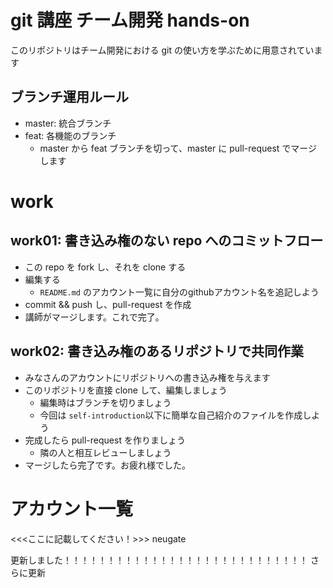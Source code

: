 # git 講座 チーム開発 hands-on

このリポジトリはチーム開発における git の使い方を学ぶために用意されています

## ブランチ運用ルール

- master: 統合ブランチ
- feat: 各機能のブランチ
  - master から feat ブランチを切って、master に pull-request でマージします

# work

## work01: 書き込み権のない repo へのコミットフロー

- この repo を fork し、それを clone する
- 編集する
  - `README.md` のアカウント一覧に自分のgithubアカウント名を追記しよう
- commit && push し、pull-request を作成
- 講師がマージします。これで完了。

## work02: 書き込み権のあるリポジトリで共同作業

- みなさんのアカウントにリポジトリへの書き込み権を与えます
- このリポジトリを直接 clone して、編集しましょう
  - 編集時はブランチを切りましょう
  - 今回は `self-introduction`以下に簡単な自己紹介のファイルを作成しよう
- 完成したら pull-request を作りましょう
  - 隣の人と相互レビューしましょう
- マージしたら完了です。お疲れ様でした。


# アカウント一覧
<<<ここに記載してください！>>>
neugate




更新しました！！！！！！！！！！！！！！！！！！！！！！！！！！！！
さらに更新

